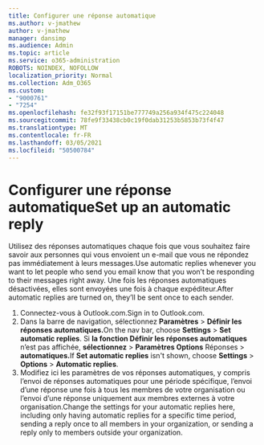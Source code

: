 ```yaml
---
title: Configurer une réponse automatique
ms.author: v-jmathew
author: v-jmathew
manager: dansimp
ms.audience: Admin
ms.topic: article
ms.service: o365-administration
ROBOTS: NOINDEX, NOFOLLOW
localization_priority: Normal
ms.collection: Adm_O365
ms.custom:
- "9000761"
- "7254"
ms.openlocfilehash: fe32f93f17151be777749a256a934f475c224048
ms.sourcegitcommit: 78fe9f33438cb0c19f0dab31253b5853b73f4f47
ms.translationtype: MT
ms.contentlocale: fr-FR
ms.lasthandoff: 03/05/2021
ms.locfileid: "50500784"
---
```

# <a name="set-up-an-automatic-reply"></a><span data-ttu-id="e9ff1-102">Configurer une réponse automatique</span><span class="sxs-lookup"><span data-stu-id="e9ff1-102">Set up an automatic reply</span></span>

<span data-ttu-id="e9ff1-103">Utilisez des réponses automatiques chaque fois que vous souhaitez faire savoir aux personnes qui vous envoient un e-mail que vous ne répondez pas immédiatement à leurs messages.</span><span class="sxs-lookup"><span data-stu-id="e9ff1-103">Use automatic replies whenever you want to let people who send you email know that you won’t be responding to their messages right away.</span></span> <span data-ttu-id="e9ff1-104">Une fois les réponses automatiques désactivées, elles sont envoyées une fois à chaque expéditeur.</span><span class="sxs-lookup"><span data-stu-id="e9ff1-104">After automatic replies are turned on, they’ll be sent once to each sender.</span></span>

1. <span data-ttu-id="e9ff1-105">Connectez-vous à Outlook.com.</span><span class="sxs-lookup"><span data-stu-id="e9ff1-105">Sign in to Outlook.com.</span></span>
2. <span data-ttu-id="e9ff1-106">Dans la barre de navigation, sélectionnez **Paramètres**  >  **Définir les réponses automatiques.**</span><span class="sxs-lookup"><span data-stu-id="e9ff1-106">On the nav bar, choose **Settings** > **Set automatic replies**.</span></span> <span data-ttu-id="e9ff1-107">Si **la fonction Définir les réponses automatiques** n’est pas affichée, **sélectionnez**  >  **Paramètres Options** Réponses  >  **automatiques.**</span><span class="sxs-lookup"><span data-stu-id="e9ff1-107">If **Set automatic replies** isn't shown, choose **Settings** > **Options** > **Automatic replies**.</span></span>
3. <span data-ttu-id="e9ff1-108">Modifiez ici les paramètres de vos réponses automatiques, y compris l’envoi de réponses automatiques pour une période spécifique, l’envoi d’une réponse une fois à tous les membres de votre organisation ou l’envoi d’une réponse uniquement aux membres externes à votre organisation.</span><span class="sxs-lookup"><span data-stu-id="e9ff1-108">Change the settings for your automatic replies here, including only having automatic replies for a specific time period, sending a reply once to all members in your organization, or sending a reply only to members outside your organization.</span></span>
